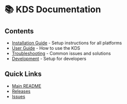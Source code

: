 # 📚 KDS Documentation

## Contents

- [Installation Guide](installation.md) - Setup instructions for all platforms
- [User Guide](user-guide.md) - How to use the KDS
- [Troubleshooting](troubleshooting.md) - Common issues and solutions
- [Development](development.md) - Setup for developers

## Quick Links

- [Main README](../README.md)
- [Releases](https://github.com/Bodzaman/cottage-tandoori-kds/releases)
- [Issues](https://github.com/Bodzaman/cottage-tandoori-kds/issues)
